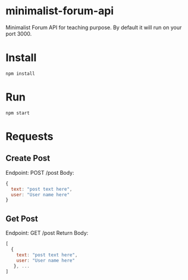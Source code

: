 # minimalist-forum-api
Minimalist Forum API for teaching purpose. By default it will run on your port 3000.

# Install

```
npm install
```

# Run

```
npm start
```

# Requests

## Create Post

Endpoint: POST /post
Body: 
```javascript
{ 
  text: "post text here", 
  user: "User name here" 
}
```

## Get Post

Endpoint: GET /post
Return Body: 
```javascript
[
  { 
    text: "post text here", 
    user: "User name here" 
   }, ...
]
```
